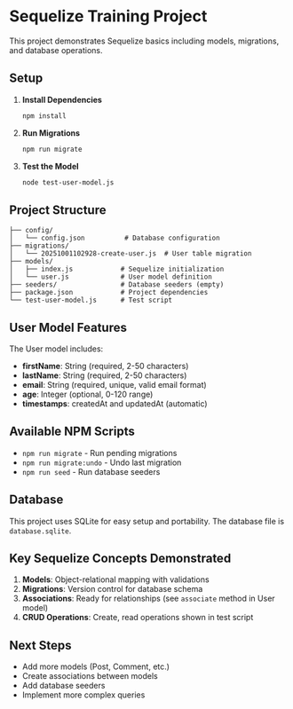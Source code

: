 # Sequelize Training Project

This project demonstrates Sequelize basics including models, migrations, and database operations.

## Setup

1. **Install Dependencies**

   ```bash
   npm install
   ```

2. **Run Migrations**

   ```bash
   npm run migrate
   ```

3. **Test the Model**
   ```bash
   node test-user-model.js
   ```

## Project Structure

```
├── config/
│   └── config.json          # Database configuration
├── migrations/
│   └── 20251001102928-create-user.js  # User table migration
├── models/
│   ├── index.js            # Sequelize initialization
│   └── user.js             # User model definition
├── seeders/                # Database seeders (empty)
├── package.json            # Project dependencies
└── test-user-model.js      # Test script
```

## User Model Features

The User model includes:

- **firstName**: String (required, 2-50 characters)
- **lastName**: String (required, 2-50 characters)
- **email**: String (required, unique, valid email format)
- **age**: Integer (optional, 0-120 range)
- **timestamps**: createdAt and updatedAt (automatic)

## Available NPM Scripts

- `npm run migrate` - Run pending migrations
- `npm run migrate:undo` - Undo last migration
- `npm run seed` - Run database seeders

## Database

This project uses SQLite for easy setup and portability. The database file is `database.sqlite`.

## Key Sequelize Concepts Demonstrated

1. **Models**: Object-relational mapping with validations
2. **Migrations**: Version control for database schema
3. **Associations**: Ready for relationships (see `associate` method in User model)
4. **CRUD Operations**: Create, read operations shown in test script

## Next Steps

- Add more models (Post, Comment, etc.)
- Create associations between models
- Add database seeders
- Implement more complex queries
